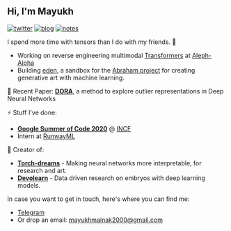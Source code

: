 ## Hi, I'm Mayukh

[![twitter](https://img.shields.io/twitter/url?label=Twitter%20%40mayukh091&style=social&url=https%3A%2F%2Ftwitter.com%2Fmayukh091)](https://twitter.com/mayukh091)
[![blog](https://img.shields.io/twitter/url?color=Black&label=Blog&style=flat-square&url=https%3A%2F%2Fmayukhdeb.github.io%2Fblog%2F)](https://mayukhdeb.github.io/blog/)
[![notes](https://img.shields.io/twitter/url?color=Black&label=Notes&style=flat-square&url=https%3A%2F%2Fmayukhdeb.github.io%2Fnotes%2F)](https://mayukhdeb.github.io/notes/)

<!--
<code><img height="20" src="https://avatars0.githubusercontent.com/u/21003710?s=200&v=4"></code>
<code><img height="20" src="https://camo.githubusercontent.com/37d9964b95f38c96ed2cce75182f7ebda4b90f64/68747470733a2f2f676863646e2e7261776769742e6f72672f6e756d70792f6e756d70792f6d61737465722f6272616e64696e672f69636f6e732f7072696d6172792f6e756d70796c6f676f2e737667"></code>
<code><img height="20" src="https://avatars1.githubusercontent.com/u/5009934?s=200&v=4"></code>
<code><img height="20" src="https://camo.githubusercontent.com/5cb734f6fc37f645dc900e35559c60d91cc6b550/68747470733a2f2f6465762e70616e6461732e696f2f7374617469632f696d672f70616e6461732e737667"></code>
<code><img height="20" src="https://avatars3.githubusercontent.com/u/288277?s=200&v=4"></code>
-->
I spend more time with tensors than I do with my friends. :space_invader:

* Working on reverse engineering multimodal [Transformers](https://arxiv.org/abs/1706.03762) at [Aleph-Alpha](https://aleph-alpha.com/)
* Building [eden](https://github.com/abraham-ai/eden), a sandbox for the [Abraham project](https://abraham.ai/) for creating generative art with machine learning.

📜 Recent Paper: [**DORA**](https://arxiv.org/abs/2206.04530), a method to explore outlier representations in Deep Neural Networks

:zap: Stuff I've done:
* [**Google Summer of Code 2020**](https://github.com/devoworm/GSoC-2020/tree/master/Pre-trained%20Models%20(DevLearning)) @ [INCF](https://incf.org/)
* Intern at [RunwayML](https://runwayml.com/)

:green_book: Creator of:
  * [**Torch-dreams**](https://github.com/Mayukhdeb/torch-dreams) - Making neural networks more interpretable, for research and art.
  * [**Devolearn**](https://github.com/DevoLearn/devolearn) - Data driven research on embryos with deep learning models.

<!--
<p align="center">
<img src="https://raw.githubusercontent.com/Mayukhdeb/Mayukhdeb/master/deep_chicken_terminator.gif" width = "25%"/>
</p>
-->

In case you want to get in touch, here's where you can find me: 
* [Telegram](https://t.me/mayukh09)
* Or drop an email: [mayukhmainak2000@gmail.com](mailto:mayukhmainak2000@gmail.com)
